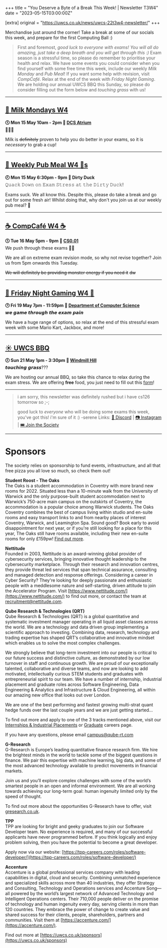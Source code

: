 +++
title = "You Deserve a Byte of a Break This Week! | Newsletter T3W4"
date = "2023-05-15T03:00:00Z"

[extra]
original = "https://uwcs.co.uk/news/uwcs-22t3w4-newsletter/"
+++

<p data-block-key="sfd3i">Merchandise just around the corner! Take a break at some of our socials this week, and prepare for the first Computing Ball :)</p>

<!-- more -->

> First and foremost, *good luck to everyone with exams! You will all do amazing, just take a deep breath and you will get through this :)* Exam season is a stressful time, so please do remember to prioritise your health and relax. We have some events you could consider when you find yourself with some free time this week, include our weekly *Milk Monday* and *Pub Meal*! If you want some help with revision, visit *CompCafé*. Relax at the end of the week with *Friday Night Gaming*. 
>We are holding our annual UWCS BBQ this Sunday, so please do consider filling out the form below and *touching grass* with us!

***

## **[🐄 Milk Mondays W4](https://uwcs.co.uk/events/mm-22t3w4/)**
**🕔 Mon 15 May 10am - 2pm  📍 [DCS Atrium](https://campus.warwick.ac.uk/?cmsid=14)**  
🥛🥛🥛

Milk is ~~definitely~~ proven to help you do better in your exams, so it is *necessary* to grab a cup!
***

## **[🍝 Weekly Pub Meal W4 🍝s](https://uwcs.co.uk/events/pub-meal-22t3w4/)**
**🕗 Mon 15 May 6:30pm - 9pm  📍 Dirty Duck**  
𝚀𝚞𝚊𝚌𝚔 𝙳𝚘𝚠𝚗 𝚘𝚗 𝙴𝚡𝚊𝚖 𝚂𝚝𝚛𝚎𝚜𝚜 𝚊𝚝 𝚝𝚑𝚎 𝙳𝚒𝚛𝚝𝚢 𝙳𝚞𝚌𝚔!

Exams suck. We all know this. Despite this, please do take a break and go out for some fresh air! Whilst doing that, why don't you join us at our weekly pub meal?
🦆 
***

## **[☕ CompCafé W4 ☕](https://uwcs.co.uk/events/compcafe-22t3w4/)**
**🕔 Tue 16 May 5pm - 9pm  📍 [CS0.01](https://campus.warwick.ac.uk/?cmsid=1557)**  
We push through these exams 😤💪

We are all on extreme exam revision mode, so why not revise together? Join us from 5pm onwards this Tuesday.

~~We will definitely be providing monster energy if you need it~~ ~~dw~~
***

## **[👾 Friday Night Gaming W4 👾](https://uwcs.co.uk/events/fng-22t3w4/)**
**🕑 Fri 19 May 7pm - 11:59pm  📍 [Department of Computer Science](https://campus.warwick.ac.uk/?cmsid=14)**  
𝙬𝙚 𝙜𝙖𝙢𝙚 𝙩𝙝𝙧𝙤𝙪𝙜𝙝 𝙩𝙝𝙚 𝙚𝙭𝙖𝙢 𝙥𝙖𝙞𝙣

We have a huge range of options, so relax at the end of this stressful exam week with some Mario Kart, Jackbox, and more!
***

## **[☀️ UWCS BBQ](https://uwcs.co.uk/events/bbq-22t3w4/)**
**🕖 Sun 21 May 1pm - 3:30pm  📍 [Windmill Hill](https://campus.warwick.ac.uk/?cmsid=14)**  
𝙩𝙤𝙪𝙘𝙝𝙞𝙣𝙜 𝙜𝙧𝙖𝙨𝙨???

We are hosting our annual BBQ, so take this chance to relax during the exam stress. We are offering **free** food, you just need to fill out this [form](https://forms.gle/Y5E8zxMZSF5JXTLY9)!
***

> i am sorry, this newsletter was definitely rushed but i have cs126 tomorrow so ;-;
> 
> good luck to *everyone* who will be doing some exams this week, you've got this! i'm sure of it :) -serene
Links: [💬 Discord](https://discord.uwcs.co.uk/) | [📷 Instagram](https://www.instagram.com/warwickcompsoc/) | [🎟️ Join the Society](https://www.warwicksu.com/societies-sports/societies/computing/)

***
# Sponsors
The society relies on sponsorship to fund events, infrastructure, and all that free pizza you all love so much, so check them out!

**Student Roost - The Oaks**  
The Oaks is a student accommodation in Coventry with more brand new rooms for 2022. Situated less than a 10-minute walk from the University of Warwick and the only purpose-built student accommodation next to Warwick’s 750-acre main campus on the outskirts of Coventry, the accommodation is a popular choice among Warwick students. The Oaks Coventry combines the best of campus living within studio and en-suite rooms and easy transport links to and from nearby places of interest Coventry, Warwick, and Leamington Spa. Sound good? Book early to avoid disappointment for next year, or if you're still looking for a place for this year, The Oaks still have rooms available, including their new en-suite rooms for only £159pw! [Find out more](https://www.studentroost.co.uk/locations/warwick/the-oaks).


**Nettitude**  
Founded in 2003, Nettitude is an award-winning global provider of cybersecurity services, bringing innovative thought leadership to the cybersecurity marketplace. Through their research and innovation centres, they provide threat led services that span technical assurance, consulting and managed detection and response offerings. Considering a career in Cyber Security?  They're looking for deeply passionate and enthusiastic people with a meddlesome nature and self-starting, driven attitude to join the Accelerator Program. Visit [https://www.nettitude.com/](https://www.nettitude.com/) to find out more, or contact the team at [recruitment@nettitude.com](mailto:recruitment@nettitude.com).

**Qube Research & Technologies (QRT)**  
Qube Research & Technologies (QRT) is a global quantitative and systematic investment manager operating in all liquid asset classes across the world. We are a technology and data driven group implementing a scientific approach to investing. Combining data, research, technology and trading expertise has shaped QRT’s collaborative and innovative mindset which enables us to solve the most complex challenges.

We strongly believe that long-term investment into our people is critical to our future success and distinctive culture, as demonstrated by our low turnover in staff and continuous growth. We are proud of our exceptionally talented, collaborative and diverse teams, and now are looking to add motivated, intellectually curious STEM students and graduates with entrepreneurial spirit to our team. We have a number of internship, industrial placement and graduate roles across Software Engineering, Data Engineering & Analytics and Infrastructure & Cloud Engineering, all within our amazing new office that looks out over London.  

We are one of the best performing and fastest growing multi-strat quant hedge funds over the last couple years and we are just getting started…

To find out more and apply to one of the 3 tracks mentioned above, visit our [Internships & Industrial Placements](https://www.qube-rt.com/careers/intern-opportunities/) or [Graduate](https://www.qube-rt.com/careers/graduate-opportunities/) careers page.

If you have any questions, please email [campus@qube-rt.com](mailto:campus@qube-rt.com)

**G-Research**  
G-Research is Europe’s leading quantitative finance research firm. We hire the brightest minds in the world to tackle some of the biggest questions in finance. We pair this expertise with machine learning, big data, and some of the most advanced technology available to predict movements in financial markets.

Join us and you’ll explore complex challenges with some of the world’s smartest people in an open and informal environment. We are all working towards achieving our long-term goal: human ingenuity limited only by the speed of thought.

To find out more about the opportunities G-Research have to offer, visit [gresearch.co.uk](https://gresearch.co.uk).

**TPP**  
TPP are looking for bright and geeky graduates to join our Software Developer team. No experience is required, and many of our successful applicants have never programmed before. If you think logically and enjoy problem solving, then you have the potential to become a great developer.

Apply now via our website: [https://tpp-careers.com/roles/software-developer/](https://tpp-careers.com/roles/software-developer/)

**Accenture**  
Accenture is a global professional services company with leading capabilities in digital, cloud and security. Combining unmatched experience and specialized skills across more than 40 industries, they offer Strategy and Consulting, Technology and Operations services and Accenture Song—all powered by the world’s largest network of Advanced Technology and Intelligent Operations centers. Their 710,000 people deliver on the promise of technology and human ingenuity every day, serving clients in more than 120 countries. They embrace the power of change to create value and shared success for their clients, people, shareholders, partners and communities. Visit them at [https://accenture.com/](https://accenture.com/).

Find out more at [https://uwcs.co.uk/sponsors](https://uwcs.co.uk/sponsors)
